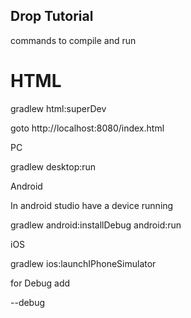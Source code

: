 ## Drop Tutorial

commands to compile and run

# HTML

gradlew html:superDev

goto http://localhost:8080/index.html

PC

gradlew desktop:run

Android

In android studio have a device running

gradlew android:installDebug android:run

iOS

gradlew ios:launchIPhoneSimulator

for Debug add

--debug
